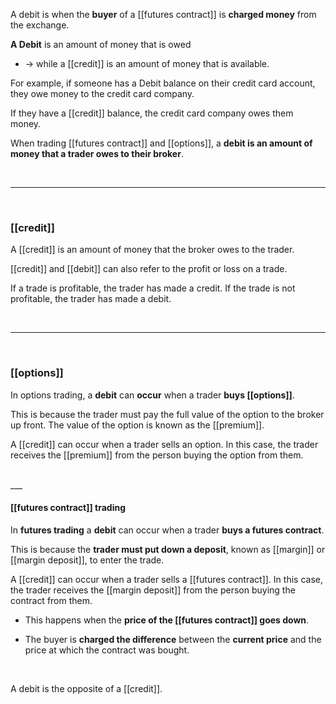 A debit is when the **buyer** of a [[futures contract]] is **charged money** from the exchange.  

**A Debit** is an amount of money that is owed
* -> while a [[credit]] is an amount of money that is available.

For example, if someone has a Debit balance on their credit card account, they owe money to the credit card company.

If they have a [[credit]] balance, the credit card company owes them money.

When trading [[futures contract]] and [[options]], a **debit is an amount of money that a trader owes to their broker**.  

<br>

___

<br>

### [[credit]]
A [[credit]] is an amount of money that the broker owes to the trader.

[[credit]] and [[debit]] can also refer to the profit or loss on a trade.

If a trade is profitable, the trader has made a credit. If the trade is not profitable, the trader has made a debit.

<br>

___

<br>

### [[options]]

In options trading, a **debit** can **occur** when a trader **buys [[options]]**.

This is because the trader must pay the full value of the option to the broker up front. The value of the option is known as the [[premium]].  


A [[credit]] can occur when a trader sells an option. In this case, the trader receives the [[premium]] from the person buying the option from them.


<br>
___

<br>

#### [[futures contract]] trading

In **futures trading** a **debit** can occur when a trader **buys a futures contract**.

This is because the **trader must put down a deposit**, known as [[margin]] or [[margin deposit]], to enter the trade.

A [[credit]] can occur when a trader sells a [[futures contract]]. In this case, the trader receives the [[margin deposit]] from the person buying the contract from them.


* This happens when the **price of the [[futures contract]] goes down**.  

* The buyer is **charged the difference** between the **current price** and the price at which the contract was bought.  

<br>

A debit is the opposite of a [[credit]].  
